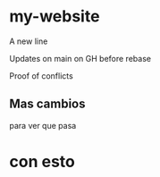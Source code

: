 # my-website

A new line

Updates on main on GH before rebase

Proof of conflicts

## Mas cambios
para ver que pasa
# con esto
